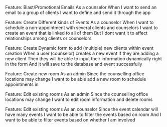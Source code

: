 Feature: Blast/Promotional Emails
	As a counselor
	When I want to send an email to a group of clients
	I want to define and send it through the app

Feature: Create Different kinds of Events
	As a counselor
	When I want to schedule a non-appointment with several clients and counselors
	I want to create an event that is linked to all of them
	But I dont want it to affect relationships among clients or counselors

Feature: Create Dynamic form to add (multiple) new clients within event creation
	When a user (counselor) creates a new event
	If they are adding a new client
	Then they will be able to input their information dynamically right in the form
	And it will save to the database and event successfully

Feature: Create new room
	As an admin
	Since the counselling office locations may change
	I want to be able add a new room to schedule appointments in

Feature: Edit existing rooms
	As an admin
	Since the counselling office locations may change
	I want to edit room information and delete rooms

Feature: Edit existing rooms
	As an counselor
	Since the event calendar will have many events
	I want to be able to filter the events based on room
	And I want to be able to filter events based on whether I am involved
